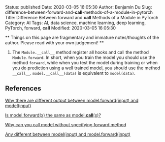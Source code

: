 Status: published
Date: 2020-03-05 16:05:30
Author: Benjamin Du
Slug: difference-between-forward-and-__call__-methods-of-a-module-in-pytorch
Title: Difference Between forward and __call__ Methods of a Module in PyTorch
Category: AI
Tags: AI, data science, machine learning, deep learning, PyTorch, forward, __call__
Modified: 2020-03-05 16:05:30

**
Things on this page are fragmentary and immature notes/thoughts of the author.
Please read with your own judgement!
**

1. The `Module.__call__` method register all hooks and call the method `Module.forward`. 
    In short, 
    when you train the model you should use the method `forward`,
    while when you test the model during training 
    or when you do prediction using a well trained model, 
    you should use the method `__call__`. 
    `model.__call__(data)` is equivalent to `model(data)`.

## References

[Why there are different output between model.forward(input) and model(input)](https://stackoverflow.com/questions/55338756/why-there-are-different-output-between-model-forwardinput-and-modelinput)

[Is model.forward(x) the same as model.__call__(x)?](https://discuss.pytorch.org/t/is-model-forward-x-the-same-as-model-call-x/33460)

[Why can you call model without specifying forward method](https://discuss.pytorch.org/t/why-can-you-call-model-without-specifying-forward-method/24762)

[Any different between model(input) and model.forward(input)](https://discuss.pytorch.org/t/any-different-between-model-input-and-model-forward-input/3690)

